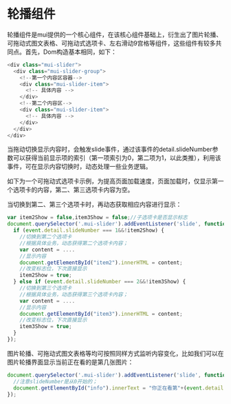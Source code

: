 # 轮播组件

轮播组件是mui提供的一个核心组件，在该核心组件基础上，衍生出了图片轮播、可拖动式图文表格、可拖动式选项卡、左右滑动9宫格等组件，这些组件有较多共同点。首先，Dom构造基本相同，如下：

```js
<div class="mui-slider">
  <div class="mui-slider-group">
    <!--第一个内容区容器-->
    <div class="mui-slider-item">
      <!-- 具体内容 -->
    </div>
    <!--第二个内容区-->
    <div class="mui-slider-item">
      <!-- 具体内容 -->
    </div>
  </div>
</div>
```

当拖动切换显示内容时，会触发slide事件，通过该事件的detail.slideNumber参数可以获得当前显示项的索引（第一项索引为0，第二项为1，以此类推），利用该事件，可在显示内容切换时，动态处理一些业务逻辑。

如下为一个可拖动式选项卡示例，为提高页面加载速度，页面加载时，仅显示第一个选项卡的内容，第二、第三选项卡内容为空。

当切换到第二、第三个选项卡时，再动态获取相应内容进行显示：

```js
var item2Show = false,item3Show = false;//子选项卡是否显示标志
document.querySelector('.mui-slider').addEventListener('slide', function(event) {
  if (event.detail.slideNumber === 1&&!item2Show) {
    //切换到第二个选项卡
    //根据具体业务，动态获得第二个选项卡内容；
    var content = ....
    //显示内容
    document.getElementById("item2").innerHTML = content;
    //改变标志位，下次直接显示
    item2Show = true;
  } else if (event.detail.slideNumber === 2&&!item3Show) {
    //切换到第三个选项卡
    //根据具体业务，动态获得第三个选项卡内容；
    var content = ....
    //显示内容
    document.getElementById("item3").innerHTML = content;
    //改变标志位，下次直接显示
    item3Show = true;
  }
});
```

图片轮播、可拖动式图文表格等均可按照同样方式监听内容变化，比如我们可以在图片轮播界面显示当前正在看的是第几张图片：

```js
document.querySelector('.mui-slider').addEventListener('slide', function(event) {
  //注意slideNumber是从0开始的；
  document.getElementById("info").innerText = "你正在看第"+(event.detail.slideNumber+1)+"张图片";
});
```




